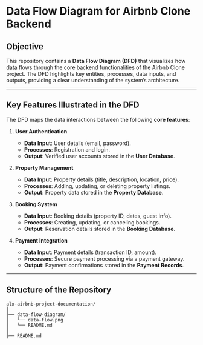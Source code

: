 # Data Flow Diagram for Airbnb Clone Backend

## Objective
This repository contains a **Data Flow Diagram (DFD)** that visualizes how data flows through the core backend functionalities of the Airbnb Clone project. The DFD highlights key entities, processes, data inputs, and outputs, providing a clear understanding of the system’s architecture.

---

## Key Features Illustrated in the DFD
The DFD maps the data interactions between the following **core features**:

1. **User Authentication**  
   - **Data Input**: User details (email, password).  
   - **Processes**: Registration and login.  
   - **Output**: Verified user accounts stored in the **User Database**.

2. **Property Management**  
   - **Data Input**: Property details (title, description, location, price).  
   - **Processes**: Adding, updating, or deleting property listings.  
   - **Output**: Property data stored in the **Property Database**.

3. **Booking System**  
   - **Data Input**: Booking details (property ID, dates, guest info).  
   - **Processes**: Creating, updating, or canceling bookings.  
   - **Output**: Reservation details stored in the **Booking Database**.

4. **Payment Integration**  
   - **Data Input**: Payment details (transaction ID, amount).  
   - **Processes**: Secure payment processing via a payment gateway.  
   - **Output**: Payment confirmations stored in the **Payment Records**.

---

## Structure of the Repository

```plaintext
alx-airbnb-project-documentation/
│
├── data-flow-diagram/
│   └── data-flow.png
│   └── README.md
│
├── README.md
